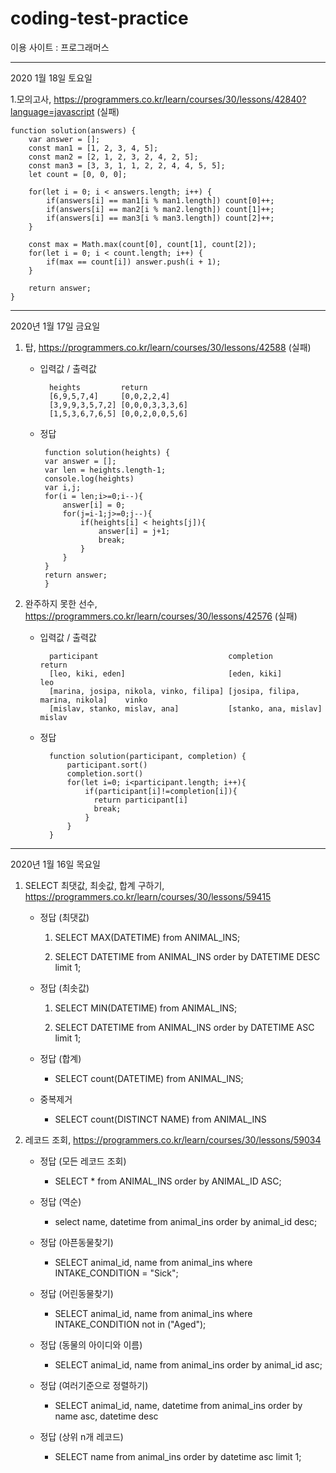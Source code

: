 # coding-test-practice

이용 사이트 : 프로그래머스

----------------------------

2020 1월 18일 토요일

1.모의고사, https://programmers.co.kr/learn/courses/30/lessons/42840?language=javascript (실패)

    function solution(answers) {
        var answer = [];
        const man1 = [1, 2, 3, 4, 5];
        const man2 = [2, 1, 2, 3, 2, 4, 2, 5];
        const man3 = [3, 3, 1, 1, 2, 2, 4, 4, 5, 5];
        let count = [0, 0, 0];

        for(let i = 0; i < answers.length; i++) {
            if(answers[i] == man1[i % man1.length]) count[0]++;
            if(answers[i] == man2[i % man2.length]) count[1]++;
            if(answers[i] == man3[i % man3.length]) count[2]++;
        }

        const max = Math.max(count[0], count[1], count[2]);
        for(let i = 0; i < count.length; i++) {
            if(max == count[i]) answer.push(i + 1);
        }

        return answer;
    }

----------------------------

2020년 1월 17일 금요일

1. 탑, https://programmers.co.kr/learn/courses/30/lessons/42588 (실패)

    - 입력값 / 출력값
        
            heights	        return
            [6,9,5,7,4]	    [0,0,2,2,4]
            [3,9,9,3,5,7,2]	[0,0,0,3,3,3,6]
            [1,5,3,6,7,6,5]	[0,0,2,0,0,5,6]
            
     - 정답
     
            function solution(heights) {
            var answer = [];
            var len = heights.length-1;
            console.log(heights)
            var i,j;
            for(i = len;i>=0;i--){
                answer[i] = 0;
                for(j=i-1;j>=0;j--){
                    if(heights[i] < heights[j]){
                        answer[i] = j+1;
                        break;
                    }
                }
            }
            return answer;
            }
            
 2. 완주하지 못한 선수, https://programmers.co.kr/learn/courses/30/lessons/42576 (실패)
 
    - 입력값 / 출력값
    
            participant	                            completion	                        return
            [leo, kiki, eden]	                    [eden, kiki]	                    leo
            [marina, josipa, nikola, vinko, filipa]	[josipa, filipa, marina, nikola]	vinko
            [mislav, stanko, mislav, ana]	        [stanko, ana, mislav]	            mislav
    
    - 정답
    
            function solution(participant, completion) {
                participant.sort()
                completion.sort()
                for(let i=0; i<participant.length; i++){
                    if(participant[i]!=completion[i]){
                      return participant[i]
                      break;
                    }
                }
            }

------------------------

2020년 1월 16일 목요일

1. SELECT 최댓값, 최솟값, 합계 구하기, https://programmers.co.kr/learn/courses/30/lessons/59415

    - 정답 (최댓값)
    
        1) SELECT MAX(DATETIME) from ANIMAL_INS;
    
        2) SELECT DATETIME from ANIMAL_INS order by DATETIME DESC limit 1;
    
    - 정답 (최솟값)
    
        1) SELECT MIN(DATETIME) from ANIMAL_INS;
    
        2) SELECT DATETIME from ANIMAL_INS order by DATETIME ASC limit 1;
    
    - 정답 (합계)
    
        - SELECT count(DATETIME) from ANIMAL_INS;
    
    - 중복제거
    
        - SELECT count(DISTINCT NAME) from ANIMAL_INS
    
2. 레코드 조회, https://programmers.co.kr/learn/courses/30/lessons/59034

    - 정답 (모든 레코드 조회)
    
        - SELECT * from ANIMAL_INS order by ANIMAL_ID ASC;
    
    - 정답 (역순)
    
        - select name, datetime from animal_ins order by animal_id desc;
    
    - 정답 (아픈동물찾기)
    
        - SELECT animal_id, name from animal_ins where INTAKE_CONDITION = "Sick";
    
    - 정답 (어린동물찾기)
    
        - SELECT animal_id, name from animal_ins where INTAKE_CONDITION not in ("Aged");
    
    - 정답 (동물의 아이디와 이름)
    
        - SELECT animal_id, name from animal_ins order by animal_id asc;
    
    - 정답 (여러기준으로 정렬하기)
    
        - SELECT animal_id, name, datetime from animal_ins order by name asc, datetime desc
    
    - 정답 (상위 n개 레코드)
    
        - SELECT name from animal_ins order by datetime asc limit 1;

